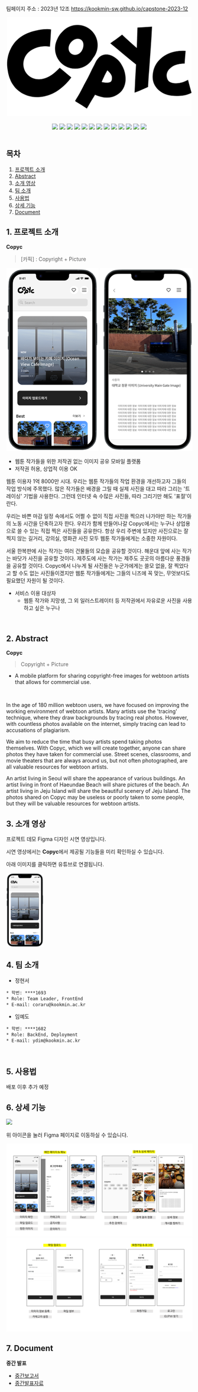 팀페이지 주소 : 2023년 12조 https://kookmin-sw.github.io/capstone-2023-12
<br/>

<div align=center>   
    <img alt="main" src="img/Copyc.png" width=500>
</div>
<br/>

<div align=center>
    <img src="https://img.shields.io/badge/JavaScript-F7DF1E?style=for-the-badge&logo=JavaScript&logoColor=black">
    <img src="https://img.shields.io/badge/CSS3-1572B6?style=for-the-badge&logo=CSS3&logoColor=white">
    <img src="https://img.shields.io/badge/React-61DAFB?style=for-the-badge&logo=React&logoColor=black">
    <img src="https://img.shields.io/badge/TypeScript-3178C6?style=for-the-badge&logo=TypeScript&logoColor=white">
    <img src="https://img.shields.io/badge/Next.js-000000?style=for-the-badge&logo=Next.js&logoColor=white">
    <img src="https://img.shields.io/badge/Yarn-2C8EBB?style=for-the-badge&logo=Yarn&logoColor=white">
    <img src="https://img.shields.io/badge/Node.js-339933?style=for-the-badge&logo=Node.js&logoColor=white">
    <img src="https://img.shields.io/badge/Python-3776AB?style=for-the-badge&logo=Python&logoColor=white">
    <img src="https://img.shields.io/badge/Django-092E20?style=for-the-badge&logo=Django&logoColor=white">
    <img src="https://img.shields.io/badge/Rest-A30200?style=for-the-badge&logo=&logoColor=white">
    <img src="https://img.shields.io/badge/AWS-232F3E?style=for-the-badge&logo=AmazonAWS&logoColor=white">
    <img src="https://img.shields.io/badge/Git-F05032?style=for-the-badge&logo=Git&logoColor=white">
    <img src="https://img.shields.io/badge/GitHub-181717?style=for-the-badge&logo=GitHub&logoColor=white">
</div>
<br/>

## 목차

1. [프로젝트 소개](#프로젝트-소개)
2. [Abstract](#Abstract)
3. [소개 영상](#소개-영상)
4. [팀 소개](#팀-소개)
5. [사용법](#사용법)
6. [상세 기능](#상세-기능)
7. [Document](#Document)


## 1. 프로젝트 소개

**Copyc**
> [카픽] : Copyright + Picture
> 
<img src="img/MainPage.png" width=250> <img src="img/InPage.png" width=250>

- 웹툰 작가들을 위한 저작권 없는 이미지 공유 모바일 플랫폼
- 저작권 허용, 상업적 이용 OK


웹툰 이용자 1억 8000만 시대.
우리는 웹툰 작가들의 작업 환경을 개선하고자 그들의 작업 방식에 주목했다.
많은 작가들은 배경을 그릴 때 실제 사진을 대고 따라 그리는 '트레이싱' 기법을 사용한다.
그런데 인터넷 속 수많은 사진들, 따라 그리기만 해도 '표절'이란다.

우리는 바쁜 마감 일정 속에서도 어쩔 수 없이 직접 사진을 찍으러 나가야만 하는 작가들의 노동 시간을 단축하고자 한다.
우리가 함께 만들어나갈 Copyc에서는 누구나 상업용으로 쓸 수 있는 직접 찍은 사진들을 공유한다.
항상 우리 주변에 있지만 사진으로는 잘 찍지 않는 길거리, 강의실, 영화관 사진 모두 웹툰 작가들에게는 소중한 자원이다.

서울 한복판에 사는 작가는 여러 건물들의 모습을 공유할 것이다.
해운대 앞에 사는 작가는 바닷가 사진을 공유할 것이다.
제주도에 사는 작가는 제주도 곳곳의 아름다운 풍경들을 공유할 것이다.
Copyc에서 나누게 될 사진들은 누군가에게는 쓸모 없을, 잘 찍었다고 할 수도 없는 사진들이겠지만 웹툰 작가들에게는 그들의 니즈에 꼭 맞는, 무엇보다도 필요했던 자원이 될 것이다.


- 서비스 이용 대상자
    - 웹툰 작가와 지망생, 그 외 일러스트레이터 등 저작권에서 자유로운 사진을 사용하고 싶은 누구나
<br/>

## 2. Abstract

**Copyc**
> Copyright + Picture
- A mobile platform for sharing copyright-free images for webtoon artists that allows for commercial use.
<br/>

In the age of 180 million webtoon users, we have focused on improving the working environment of webtoon artists. Many artists use the 'tracing' technique, where they draw backgrounds by tracing real photos. However, with countless photos available on the internet, simply tracing can lead to accusations of plagiarism.

We aim to reduce the time that busy artists spend taking photos themselves. With Copyc, which we will create together, anyone can share photos they have taken for commercial use. Street scenes, classrooms, and movie theaters that are always around us, but not often photographed, are all valuable resources for webtoon artists.

An artist living in Seoul will share the appearance of various buildings. An artist living in front of Haeundae Beach will share pictures of the beach. An artist living in Jeju Island will share the beautiful scenery of Jeju Island. The photos shared on Copyc may be useless or poorly taken to some people, but they will be valuable resources for webtoon artists.
<br/>

## 3. 소개 영상
프로젝트 데모 Figma 디자인 시연 영상입니다.

시연 영상에서는 **Copyc**에서 제공될 기능들을 미리 확인하실 수 있습니다.

아래 이미지를 클릭하면 유튜브로 연결됩니다.

[<img src="img/MainPage.png" width=20%>](https://youtu.be/vuvmn3MwAls)
<br/>


## 4. 팀 소개

- 정현서

```
* 학번: ****1693
* Role: Team Leader, FrontEnd
* E-mail: coraru@kookmin.ac.kr
```


- 임예도

```
* 학번: ****1682
* Role: BackEnd, Deployment
* E-mail: ydim@kookmin.ac.kr
```
<br/>

## 5. 사용법

배포 이후 추가 예정
<br/>

## 6. 상세 기능
[<img src="https://img.shields.io/badge/Figma-F24E1E?style=for-the-badge&logo=Figma&logoColor=white">](https://www.figma.com/file/8diQISW7sASCoCX9au06pY/Untitled?node-id=0%3A1&t=eLfRtNymkIzxVkie-1)

위 아이콘을 눌러 Figma 페이지로 이동하실 수 있습니다.

<img src="img/1.png">
<img src="img/2.png">

## 7. Document
**중간 발표**
- [중간보고서](https://drive.google.com/file/d/1AJvlI3NF3VdvhCjl1MGUeuisq3TVIt9F/view?usp=share_link)
- [중간발표자료](https://drive.google.com/file/d/10hzdsp8c0jxI6BGmewgYfPSNsfWUuoh4/view?usp=share_link)

